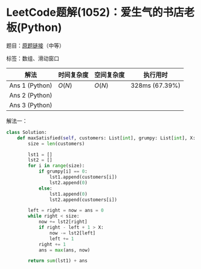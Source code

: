 # LeetCode题解(1052)：爱生气的书店老板(Python)

题目：[原题链接](https://leetcode-cn.com/problems/grumpy-bookstore-owner/)（中等）

标签：数组、滑动窗口

| 解法           | 时间复杂度 | 空间复杂度 | 执行用时       |
| -------------- | ---------- | ---------- | -------------- |
| Ans 1 (Python) | $O(N)$     | $O(N)$     | 328ms (67.39%) |
| Ans 2 (Python) |            |            |                |
| Ans 3 (Python) |            |            |                |

解法一：

```python
class Solution:
    def maxSatisfied(self, customers: List[int], grumpy: List[int], X: int) -> int:
        size = len(customers)

        lst1 = []
        lst2 = []
        for i in range(size):
            if grumpy[i] == 0:
                lst1.append(customers[i])
                lst2.append(0)
            else:
                lst1.append(0)
                lst2.append(customers[i])

        left = right = now = ans = 0
        while right < size:
            now += lst2[right]
            if right - left + 1 > X:
                now -= lst2[left]
                left += 1
            right += 1
            ans = max(ans, now)

        return sum(lst1) + ans
```

